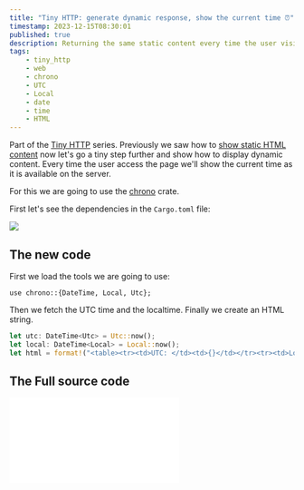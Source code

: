 ```yaml
---
title: "Tiny HTTP: generate dynamic response, show the current time ⏰"
timestamp: 2023-12-15T08:30:01
published: true
description: Returning the same static content every time the user visits is boring. Generating dynamic content is a bit more interesting.
tags:
    - tiny_http
    - web
    - chrono
    - UTC
    - Local
    - date
    - time
    - HTML
---
```


Part of the [Tiny HTTP](/tiny-http) series. Previously we saw how to [show static HTML content](/tiny-http-hello-world) now let's go a tiny step further and show how to
display dynamic content. Every time the user access the page we'll show the current time as it is available on the server.

For this we are going to use the [chrono](https://crates.io/crates/chrono) crate.

First let's see the dependencies in the `Cargo.toml` file:

![](examples/tiny-http/show-time/Cargo.toml)


## The new code

First we load the tools we are going to use:

```
use chrono::{DateTime, Local, Utc};
```

Then we fetch the UTC time and the localtime. Finally we create an HTML string.

```rust
let utc: DateTime<Utc> = Utc::now();
let local: DateTime<Local> = Local::now();
let html = format!("<table><tr><td>UTC: </td><td>{}</td></tr><tr><td>Localtime: </td><td>{}</td></tr></table>", utc, local);
```

## The Full source code

![](examples/tiny-http/show-time/src/main.rs)



